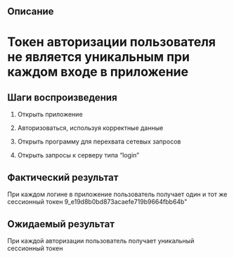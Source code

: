 ## Описание

# Токен авторизации пользователя не является уникальным при каждом входе в приложение

## Шаги воспроизведения

1. Открыть приложение

2. Авторизоваться, используя корректные данные

3. Открыть программу для перехвата сетевых запросов

4. Открыть запросы к серверу типа “login”

## Фактический результат

При каждом логине в приложение пользователь получает один и тот же сессионный токен 9_e19d8b0bd873acaefe719b9664fbb64b"

## Ожидаемый результат

При каждой авторизации пользователь получает уникальный сессионный токен